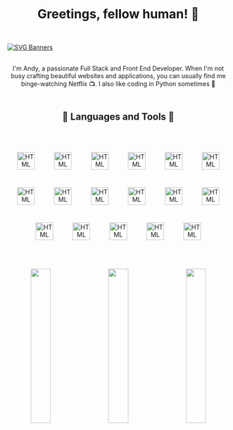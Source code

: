<h1 align="center" style="margin-top: 0px;">Greetings, fellow human! 🤖</h1>
<br>

[![SVG Banners](https://svg-banners.vercel.app/api?type=typeWriter&text1=Welcome%20to%20my%20Github!%20👨‍💻&width=1200&height=400)](https://github.com/Akshay090/svg-banners)

<br>
<p align="center" style="margin-top: 0px;">  I'm Andy, a passionate Full Stack and Front End Developer. When I'm not busy crafting beautiful websites and applications, you can usually find me binge-watching Netflix 📺. I also like coding in Python sometimes 🐍</p>

<br>
<br>
<h2 align="center" style="margin-top: 0px;">🔧 Languages and Tools 🔧</h2>
<br>

<p align="center" width="100%">
    <img alt="HTML" width="40px" style="padding: 20px;" src="https://cdn.jsdelivr.net/gh/devicons/devicon/icons/typescript/typescript-original.svg"/>
    <img alt="HTML" width="40px" style="padding: 20px;" src="https://cdn.jsdelivr.net/gh/devicons/devicon/icons/javascript/javascript-original.svg"/>
    <img alt="HTML" width="40px" style="padding: 20px;" src="https://cdn.jsdelivr.net/gh/devicons/devicon/icons/css3/css3-original.svg"/>
    <img alt="HTML" width="40px" style="padding: 20px;" src="https://cdn.jsdelivr.net/gh/devicons/devicon/icons/html5/html5-original.svg"/>
    <img alt="HTML" width="40px" style="padding: 20px;" src="https://cdn.jsdelivr.net/gh/devicons/devicon/icons/java/java-original.svg"/>
    <img alt="HTML" width="40px" style="padding: 20px;" src="https://cdn.jsdelivr.net/gh/devicons/devicon/icons/python/python-original.svg"/>
    <img alt="HTML" width="40px" style="padding: 20px;" src="https://cdn.jsdelivr.net/gh/devicons/devicon/icons/react/react-original.svg"/>
    <img alt="HTML" width="40px" style="padding: 20px;" src="https://cdn.jsdelivr.net/gh/devicons/devicon/icons/git/git-original.svg"/>
    <img alt="HTML" width="40px" style="padding: 20px;" src="https://cdn.jsdelivr.net/gh/devicons/devicon/icons/nodejs/nodejs-original.svg"/>
    <img alt="HTML" width="40px" style="padding: 20px;" src="https://cdn.jsdelivr.net/gh/devicons/devicon/icons/nextjs/nextjs-original.svg"/>
    <img alt="HTML" width="40px" style="padding: 20px;" src="https://cdn.jsdelivr.net/gh/devicons/devicon/icons/express/express-original.svg"/>
    <img alt="HTML" width="40px" style="padding: 20px;" src="https://cdn.jsdelivr.net/gh/devicons/devicon/icons/vuejs/vuejs-original.svg"/>
    <img alt="HTML" width="40px" style="padding: 20px;" src="https://cdn.jsdelivr.net/gh/devicons/devicon/icons/mongodb/mongodb-original.svg"/>
    <img alt="HTML" width="40px" style="padding: 20px;" src="https://cdn.jsdelivr.net/gh/devicons/devicon/icons/github/github-original.svg"/>
    <img alt="HTML" width="40px" style="padding: 20px;" src="https://cdn.jsdelivr.net/gh/devicons/devicon/icons/gitlab/gitlab-original.svg"/>
    <img alt="HTML" width="40px" style="padding: 20px;" src="https://cdn.jsdelivr.net/gh/devicons/devicon/icons/mysql/mysql-original.svg"/>
    <img alt="HTML" width="40px" style="padding: 20px;" src="https://cdn.jsdelivr.net/gh/devicons/devicon/icons/figma/figma-original.svg"/>
</p>
<br>

<p align="center">
      <img width="30%" src="https://upload.wikimedia.org/wikipedia/commons/thumb/8/89/HD_transparent_picture.png/1280px-HD_transparent_picture.png" align="left">
      <img width="30%" src="https://github-readme-stats.vercel.app/api/top-langs/?username=andyholmes1210&theme=dark&hide=C,Makefile&layout=compact" >
      <img width="30%" src="https://upload.wikimedia.org/wikipedia/commons/thumb/8/89/HD_transparent_picture.png/1280px-HD_transparent_picture.png" align="right">
</p>
